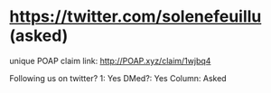 # https://twitter.com/solenefeuillu (asked)

unique POAP claim link: 
http://POAP.xyz/claim/1wjbq4

Following us on twitter? 1: Yes
DMed?: Yes
Column: Asked